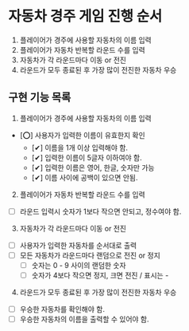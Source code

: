 # 자동차 경주 게임 진행 순서

1. 플레이어가 경주에 사용할 자동차의 이름 입력
2. 플레이어가 자동차 반복할 라운드 수를 입력
3. 자동차가 각 라운드마다 이동 or 전진
4. 라운드가 모두 종료된 후 가장 많이 전진한 자동차 우승

## 구현 기능 목록

1. 플레이어가 경주에 사용할 자동차의 이름 입력
- [⭕] 사용자가 입력한 이름이 유효한지 확인
  - [✔] 이름을 1개 이상 입력해야 함.
  - [✔] 입력한 이름이 5글자 이하여야 함.
  - [✔] 입력한 이름은 영어, 한글, 숫자만 가능
  - [✔] 이름 사이에 공백이 있으면 안됨.

2. 플레이어가 자동차 반복할 라운드 수를 입력
- [ ] 라운드 입력시 숫자가 1보다 작으면 안되고, 정수여야 함. 

3. 자동차가 각 라운드마다 이동 or 전진
- [ ] 사용자가 입력한 자동차를 순서대로 출력
- [ ] 모든 자동차가 라운드마다 랜덤으로 전진 or 정지
  - [ ] 숫자는 0 - 9 사이의 랜덤한 숫자
  - [ ] 숫자가 4보다 작으면 정지, 크면 전진 / 표시는 -

4. 라운드가 모두 종료된 후 가장 많이 전진한 자동차 우승
- [ ] 우승한 자동차를 확인해야 함.
- [ ] 우승한 자동차의 이름을 출력할 수 있어야 함.